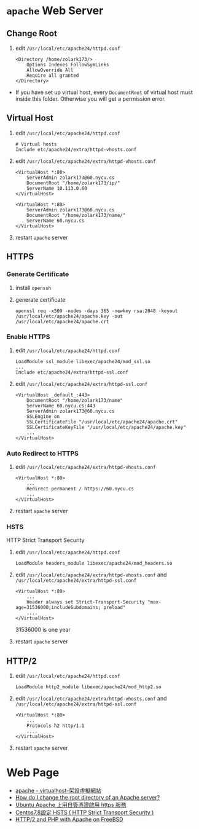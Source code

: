 # `apache` Web Server

## Change Root

1. edit `/usr/local/etc/apache24/httpd.conf`

   ```shell
   <Directory /home/zolark173/>
       Options Indexes FollowSymLinks
       AllowOverride All
       Require all granted
   </Directory>
   ```

- If you have set up virtual host, every `DocumentRoot` of virtual host must inside this folder. Otherwise you will get a permission error.

## Virtual Host

1. edit `/usr/local/etc/apache24/httpd.conf`

   ```shell
   # Virtual hosts
   Include etc/apache24/extra/httpd-vhosts.conf
   ```

2. edit `/usr/local/etc/apache24/extra/httpd-vhosts.conf`

   ```shell
   <VirtualHost *:80>
       ServerAdmin zolark173@60.nycu.cs
       DocumentRoot "/home/zolark173/ip/"
       ServerName 10.113.0.60
   </VirtualHost>
   
   <VirtualHost *:80>
       ServerAdmin zolark173@60.nycu.cs
       DocumentRoot "/home/zolark173/name/"
       ServerName 60.nycu.cs
   </VirtualHost>
   ```
   
3. restart `apache` server

## HTTPS

### Generate Certificate

1. install `openssh`

2. generate certificate

   ```shell
   openssl req -x509 -nodes -days 365 -newkey rsa:2048 -keyout /usr/local/etc/apache24/apache.key -out /usr/local/etc/apache24/apache.crt
   ```

### Enable HTTPS

1. edit `/usr/local/etc/apache24/httpd.conf`


   ```shell
   LoadModule ssl_module libexec/apache24/mod_ssl.so
   ...
   Include etc/apache24/extra/httpd-ssl.conf
   ```

2. edit `/usr/local/etc/apache24/extra/httpd-ssl.conf`

   ```shell
   <VirtualHost _default_:443>
       DocumentRoot "/home/zolark173/name"
       ServerName 60.nycu.cs:443
       ServerAdmin zolark173@60.nycu.cs
       SSLEngine on
       SSLCertificateFile "/usr/local/etc/apache24/apache.crt"
       SSLCertificateKeyFile "/usr/local/etc/apache24/apache.key"
       ...
   </VirtualHost>
   ```

### Auto Redirect to HTTPS

1. edit `/usr/local/etc/apache24/extra/httpd-vhosts.conf`

   ```shell
   <VirtualHost *:80>
       ...
       Redirect permanent / https://60.nycu.cs
       ...
   </VirtualHost>
   ```

2. restart `apache` server

### HSTS

HTTP Strict Transport Security

1. edit `/usr/local/etc/apache24/httpd.conf`

   ```shell
   LoadModule headers_module libexec/apache24/mod_headers.so
   ```

2. edit `/usr/local/etc/apache24/extra/httpd-vhosts.conf` and `/usr/local/etc/apache24/extra/httpd-ssl.conf`

   ```shell
   <VirtualHost *:80>
       ...
       Header always set Strict-Transport-Security "max-age=31536000;includeSubdomains; preload"
       ....
   </VirtualHost>
   ```

   31536000 is one year

3. restart `apache` server

## HTTP/2

1. edit `/usr/local/etc/apache24/httpd.conf`

   ```shell
   LoadModule http2_module libexec/apache24/mod_http2.so
   ```

2. edit `/usr/local/etc/apache24/extra/httpd-vhosts.conf` and `/usr/local/etc/apache24/extra/httpd-ssl.conf`

   ```shell
   <VirtualHost *:80>
       ...
       Protocols h2 http/1.1
       ....
   </VirtualHost>
   ```

3. restart `apache` server

# Web Page

- [apache - virtualhost-架設虛擬網站](https://mistech.pixnet.net/blog/post/91276198-apache---virtualhost-%E6%9E%B6%E8%A8%AD%E8%99%9B%E6%93%AC%E7%B6%B2%E7%AB%99)
- [How do I change the root directory of an Apache server?](https://stackoverflow.com/questions/5891802/how-do-i-change-the-root-directory-of-an-apache-server)
- [Ubuntu Apache 上用自簽憑證啟用 https 服務](https://ccnrz.wordpress.com/2017/05/04/%E5%9C%A8-ubuntu-apache-%E4%B8%8A%E5%95%9F%E7%94%A8-https-%E8%87%AA%E7%B0%BD%E6%86%91%E8%AD%89/)
- [Centos7,8設定 HSTS ( HTTP Strict Transport Security )](http://n.sfs.tw/content/index/15373)
- [HTTP/2 and PHP with Apache on FreeBSD](https://cromwell-intl.com/open-source/google-freebsd-tls/apache-http2-php.html)

